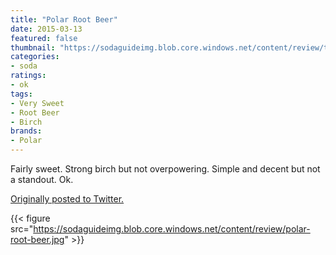 ```yaml
---
title: "Polar Root Beer"
date: 2015-03-13
featured: false
thumbnail: "https://sodaguideimg.blob.core.windows.net/content/review/thumbs/polar-root-beer.jpg"
categories:
- soda
ratings:
- ok
tags:
- Very Sweet
- Root Beer
- Birch
brands:
- Polar
---
```


Fairly sweet. Strong birch but not overpowering. Simple and decent but not a standout. Ok.

[Originally posted to Twitter.](https://twitter.com/Cavorter/status/576421720929632256)

{{< figure src="https://sodaguideimg.blob.core.windows.net/content/review/polar-root-beer.jpg" >}}

